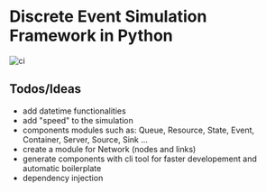 # Discrete Event Simulation Framework in Python

![ci](https://github.com/vitostamatti/pydes/actions/workflows/ci.yml/badge.svg)


## Todos/Ideas
- add datetime functionalities
- add "speed" to the simulation
- components modules such as: Queue, Resource, State, Event, Container, Server, Source, Sink ...
- create a module for Network (nodes and links)
- generate components with cli tool for faster developement and automatic boilerplate
- dependency injection
